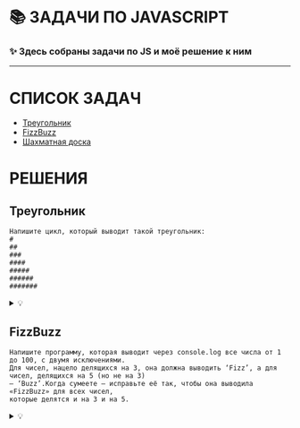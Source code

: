 #  :books: ЗАДАЧИ ПО JAVASCRIPT 

### ✨ Здесь собраны задачи по JS и моё решение к ним
***

#  СПИСОК ЗАДАЧ

 + [Треугольник](#треугольник)
 + [FizzBuzz](#fizzbuzz)
 + [Шахматная доска](#шахматнаядоска)


# РЕШЕНИЯ

## Треугольник
```
Напишите цикл, который выводит такой треугольник:
#
##
###
####
#####
######
#######
```

<details><summary>💡</summary>
<p>

```
let i = "#";
while (i.length <= 7){
    console.log(i)
    i = i + "#"
}
```
или
```
for (let a = "#"; a.length <= 7; a = a + "#") {
  console.log(a)
}
```


</p>
</details>

## FizzBuzz
```
Напишите программу, которая выводит через console.log все числа от 1 до 100, с двумя исключениями. 
Для чисел, нацело делящихся на 3, она должна выводить ‘Fizz’, а для чисел, делящихся на 5 (но не на 3)
– ‘Buzz’.Когда сумеете – исправьте её так, чтобы она выводила «FizzBuzz» для всех чисел,
которые делятся и на 3 и на 5.
```

<details><summary>💡</summary>
<p>

```
 for (let i = 0; i <= 100; i++) {
  if(i % 3 === 0 && i % 5 === 0){
    console.log("FizzBuzz");
  } else if(i % 5 === 0){
    console.log("Buzz");
  } else if(i % 3 === 0){ 
    console.log("Fizz");
  }  else {
    console.log(i);
  }
}
```

## Шахматная доска
```
Напишите программу, создающую строку, содержащую решётку 8х8, в которой линии разделяются
символами новой строки. На каждой позиции либо пробел, либо #.
В результате должна получиться шахматная доска.
# # # #
 # # # #
# # # #
 # # # #
# # # #
 # # # #
# # # #
 # # # #
```

<details><summary>💡</summary>
<p>

```
let board = ""
for  (let col = 0; col <= 7; col++){
  for (let row = 0; row <= 7; row++) {
    const isRowIndexEven = row % 2 === 0
    const isColIndexEven = col % 2 === 0
    board += (isRowIndexEven && isColIndexEven) || (!isRowIndexEven && !isColIndexEven) ? '#': ' '
 }
  board += '\n'
 }

console.log(board)
```
